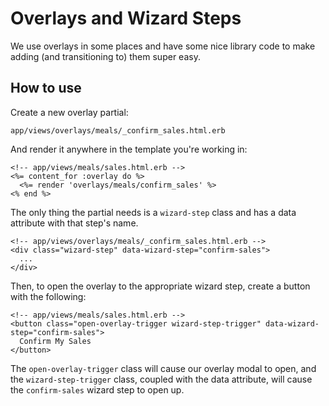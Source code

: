# Overlays and Wizard Steps

We use overlays in some places and have some nice library code to make adding (and transitioning to) them super easy.

## How to use

Create a new overlay partial:

```
app/views/overlays/meals/_confirm_sales.html.erb
```

And render it anywhere in the template you're working in:

```erb
<!-- app/views/meals/sales.html.erb -->
<%= content_for :overlay do %>
  <%= render 'overlays/meals/confirm_sales' %>
<% end %>
```

The only thing the partial needs is a `wizard-step` class and has a data attribute with that step's name.

```erb
<!-- app/views/overlays/meals/_confirm_sales.html.erb -->
<div class="wizard-step" data-wizard-step="confirm-sales">
  ...
</div>
```

Then, to open the overlay to the appropriate wizard step, create a button with the following:

```erb
<!-- app/views/meals/sales.html.erb -->
<button class="open-overlay-trigger wizard-step-trigger" data-wizard-step="confirm-sales">
  Confirm My Sales
</button>
```

The `open-overlay-trigger` class will cause our overlay modal to open, and the `wizard-step-trigger` class, coupled with the data attribute, will cause the `confirm-sales` wizard step to open up.
